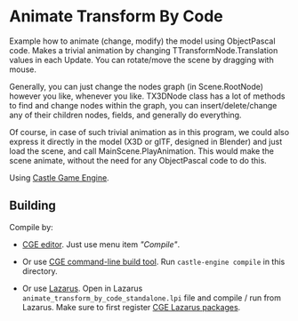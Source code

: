 # Animate Transform By Code

Example how to animate (change, modify) the model using ObjectPascal code.
Makes a trivial animation by changing TTransformNode.Translation values
in each Update.
You can rotate/move the scene by dragging with mouse.

Generally, you can just change the nodes graph (in Scene.RootNode)
however you like, whenever you like. TX3DNode class has a lot of methods
to find and change nodes within the graph, you can insert/delete/change
any of their children nodes, fields, and generally do everything.

Of course, in case of such trivial animation as in this program, we could
also express it directly in the model (X3D or glTF, designed in Blender)
and just load the scene, and call MainScene.PlayAnimation.
This would make the scene animate, without the need for any ObjectPascal code to do this.

Using [Castle Game Engine](https://castle-engine.io/).

## Building

Compile by:

- [CGE editor](https://castle-engine.io/manual_editor.php). Just use menu item _"Compile"_.

- Or use [CGE command-line build tool](https://castle-engine.io/build_tool). Run `castle-engine compile` in this directory.

- Or use [Lazarus](https://www.lazarus-ide.org/). Open in Lazarus `animate_transform_by_code_standalone.lpi` file and compile / run from Lazarus. Make sure to first register [CGE Lazarus packages](https://castle-engine.io/lazarus).
